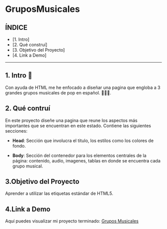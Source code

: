# GruposMusicales

## **ÍNDICE**

* [1. Intro] 
* [2. Qué construí] 
* [3. Objetivo del Proyecto]
* [4. Link a Demo] 

****

## 1. Intro 🧐

Con ayuda de HTML me he enfocado a diseñar una pagina que engloba a 3 grandes grupos musicales de pop en español. 🙌👏🤓.

## 2. Qué contruí

En este proyecto diseñe una pagina que reune los aspectos más importantes que se encuentran en este estado. Contiene las siguientes secciones:

* **Head**: Sección que involucra el titulo, los estilos como los colores de fondo.

* **Body**: Sección del contenedor para los elementos centrales de la página: contenido, audio, imagenes, tablas en donde se encuentra cada grupo musical.

## 3.Objetivo del Proyecto

Aprender a utilizar las etiquetas estándar de HTML5.


## 4.Link a Demo

Aquí puedes visualizar mi proyecto terminado: [Grupos Musicales](https://https://gruposmusicalesespop.netlify.app/)
